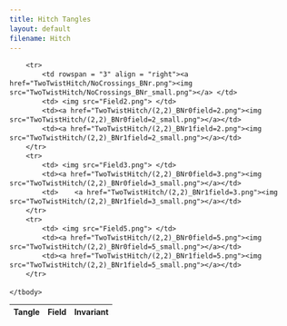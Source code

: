 ```yaml
---
title: Hitch Tangles
layout: default
filename: Hitch
---
```


<table>
    <thead>
        <tr>
            <th>Tangle</th>
            <th>Field</th>
	    <th colspan = "3" >Invariant</th>
        </tr>
    </thead>
	<tbody>
	
		<tr>
            <td rowspan = "3" align = "right"><a href="TwoTwistHitch/NoCrossings_BNr.png"><img src="TwoTwistHitch/NoCrossings_BNr_small.png"></a> </td>
			<td> <img src="Field2.png"> </td>
            <td><a href="TwoTwistHitch/(2,2)_BNr0field=2.png"><img src="TwoTwistHitch/(2,2)_BNr0field=2_small.png"></a></td>
			<td><a href="TwoTwistHitch/(2,2)_BNr1field=2.png"><img src="TwoTwistHitch/(2,2)_BNr1field=2_small.png"></a></td>
        </tr>
		<tr>
			<td> <img src="Field3.png"> </td>
            <td><a href="TwoTwistHitch/(2,2)_BNr0field=3.png"><img src="TwoTwistHitch/(2,2)_BNr0field=3_small.png"></a></td>
			<td>	<a href="TwoTwistHitch/(2,2)_BNr1field=3.png"><img src="TwoTwistHitch/(2,2)_BNr1field=3_small.png"></a></td>
		</tr>
		<tr>
			<td> <img src="Field5.png"> </td>
            <td><a href="TwoTwistHitch/(2,2)_BNr0field=5.png"><img src="TwoTwistHitch/(2,2)_BNr0field=5_small.png"></a></td>
			<td><a href="TwoTwistHitch/(2,2)_BNr1field=5.png"><img src="TwoTwistHitch/(2,2)_BNr1field=5_small.png"></a></td>
		</tr>
	
	</tbody>
</table>